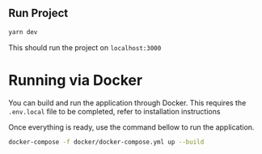## **Run Project**
```sh
yarn dev
```
This should run the project on `localhost:3000`

# **Running via Docker**
You can build and run the application through Docker. This requires the `.env.local` file to be completed, refer to 
installation instructions

Once everything is ready, use the command bellow to run the application. 
```sh
docker-compose -f docker/docker-compose.yml up --build
```
